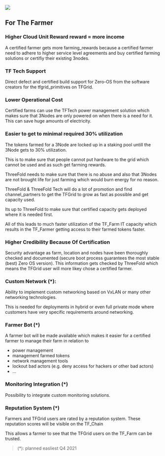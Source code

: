 ![](img/grid_banner.jpg)

## For The Farmer

### Higher Cloud Unit Reward reward = more income

A certified farmer gets more farming_rewards because a certified farmer need to adhere to higher service level agreements and buy certified farming solutions or certifiy their existing 3nodes.

### TF Tech Support

Direct defect and certified build support for Zero-OS from the software creators for the tfgrid_primitives on TFGrid.

### Lower Operational Cost

Certified farms can use the TFTech power management solution which makes sure that 3Nodes are only powered on when there is a need for it. This can save huge amounts of electricity.

### Easier to get to minimal required 30% utilization

The tokens farmed for a 3Node are locked up in a staking pool untill the 3Node gets to 30% utilization.

This is to make sure that people cannot put hardware to the grid which cannot be used and as such get farming rewards.

ThreeFold needs to make sure that there is no abuse and also that 3Nodes are not brought life for just farming which would burn energy for no reason.

ThreeFold & ThreeFold Tech will do a lot of promotion and find channel_partners to get the TFGrid to grow as fast as possible and get capacity used.

Its up to ThreeFold to make sure that certified capacity gets deployed where it is needed first.

All of this leads to much faster utilization of the TF_Farm IT capacity which results in the TF_Farmer getting access to their farmed tokens faster.

### Higher Credibility Because Of Certification

Security advantage as farm, location and nodes have been thoroughly checked and documented (secure boot process guarantees the most stable (best) Zero OS version). This information gets checked by ThreeFold which means the TFGrid user will more likey chose a certified farmer.

### Custom Network (\*):

Ability to implement custom networking based on VxLAN or many other networking technologies.

This is needed for deployments in hybrid or even full private mode where customers have very specific requirements around networking.

### Farmer Bot (\*)

A farmer bot will be made available which makes it easier for a certified farmer to manage their farm in relation to

- power management
- management farmed tokens
- network management tools
- lockout bad actors (e.g. deny access for hackers or other bad actors)
- ...

### Monitoring Integration (\*)

Possibility to integrate custom monitoring solutions.

### Reputation System (\*)

Farmers and TFGrid users are rated by a reputation system.
These reputation scores will be visible on the TF_Chain

This allows a farmer to see that the TFGrid users on the TF_Farm can be trusted.

> (\*): planned easliest Q4 2021

